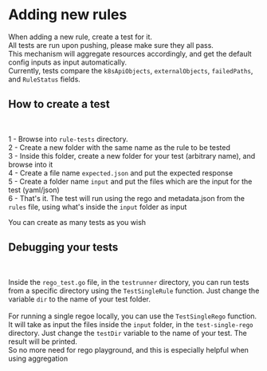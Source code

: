 # Adding new rules


When adding a new rule, create a test for it.  
All tests are run upon pushing, please make sure they all pass.    
This mechanism will aggregate resources accordingly, and get the default config inputs as input automatically.  
Currently, tests compare the `k8sApiObjects`, `externalObjects`, `failedPaths`, and `RuleStatus` fields.

## How to create a test
<br />

1 - Browse into `rule-tests` directory.  
2 - Create a new folder with the same name as the rule to be tested  
3 - Inside this folder, create a new folder for your test (arbitrary name), and browse into it    
4 - Create a file name `expected.json` and put the expected response  
5 - Create a folder name `input` and put the files which are the input for the test (yaml/json)  
6 - That's it. The test will run using the rego and metadata.json from the `rules` file, using what's inside the `input` folder as input

You can create as many tests as you wish

## Debugging your tests
<br />

Inside the `rego_test.go` file, in the `testrunner` directory, you can run tests from a specific directory using the `TestSingleRule` function. Just change the variable `dir` to the name of your test folder.
<br />  
For running a single regoe locally, you can use the `TestSingleRego` function. It will take as input the files inside the `input` folder, in the `test-single-rego` directory. Just change the `testDir` variable to the name of your test. The result will be printed.  
So no more need for rego playground, and this is especially helpful when using aggregation
